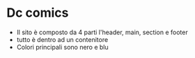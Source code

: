 # Dc comics

- Il sito è composto da 4 parti l'header, main, section e footer
- tutto è dentro ad un contenitore 
- Colori principali sono nero e blu


